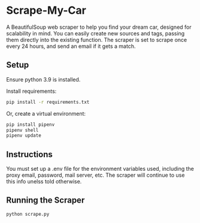 # Scrape-My-Car
A BeautifulSoup web scraper to help you find your dream car, designed for scalability in mind. You can easily create new sources and tags, passing them directly into the existing function. The scraper is set to scrape once every 24 hours, and send an email if it gets a match.


## Setup

Ensure python 3.9 is installed.

Install requirements:
```bash
pip install -r requirements.txt
```

Or, create a virtual environment:
```bash
pip install pipenv
pipenv shell
pipenv update
```

## Instructions

You must set up a .env file for the environment variables used, including the proxy email, password, mail server, etc. The scraper will continue to use this info unelss told otherwise.

## Running the Scraper

```
python scrape.py
```
